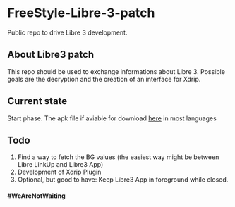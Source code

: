 # FreeStyle-Libre-3-patch
Public repo to drive Libre 3 development.

## About Libre3 patch
This repo should be used to exchange informations about Libre 3. Possible goals are the decryption and the creation of an interface for Xdrip.

## Current state
Start phase. The apk file if aviable for download [here](https://apkpure.com/de/search?q=libre+3) in most languages

## Todo
1. Find a way to fetch the BG values (the easiest way might be between Libre LinkUp and Libre3 App)
2. Development of Xdrip Plugin
3. Optional, but good to have: Keep Libre3 App in foreground while closed.


#### #WeAreNotWaiting
